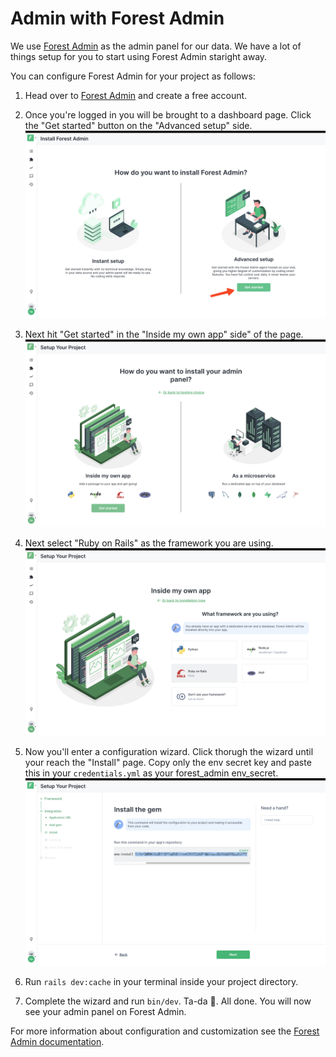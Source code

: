 # Admin with Forest Admin

We use [Forest Admin](https://www.forestadmin.com/) as the admin panel for our data. We have a lot of things setup for you to start using Forest Admin staright away.

You can configure Forest Admin for your project as follows:

1. Head over to [Forest Admin](https://www.forestadmin.com/) and create a free account.

2. Once you're logged in you will be brought to a dashboard page. Click the "Get started" button on the "Advanced setup" side.
   ![Get started](images/advanced_setup.png)

3. Next hit "Get started" in the "Inside my own app" side" of the page.
   ![Inside my own app](images/inside_my_own_app.png)

4. Next select "Ruby on Rails" as the framework you are using.
   ![Select framework](images/select_framework.png)

5. Now you'll enter a configuration wizard. Click thorugh the wizard until your reach the "Install" page. Copy only the env secret key and paste this in your `credentials.yml` as your forest_admin env_secret.
   ![env secret](images/env_secret.png)

6. Run `rails dev:cache` in your terminal inside your project directory.

7. Complete the wizard and run `bin/dev`. Ta-da 🥳. All done. You will now see your admin panel on Forest Admin.

For more information about configuration and customization see the [Forest Admin documentation](https://docs.forestadmin.com/documentation/).
